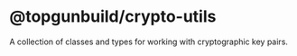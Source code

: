 # @topgunbuild/crypto-utils

A collection of classes and types for working with cryptographic key pairs.

